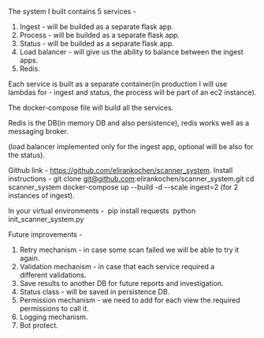 The system I built contains 5 services - 
1. Ingest - will be builded as a separate flask app.
2. Process - will be builded as a separate flask app.
3. Status - will be builded as a separate flask app.
4. Load balancer - will give us the ability to balance between the ingest apps.
5. Redis.

Each service is built as a separate container(in production I will use lambdas for - ingest and status, the process will be part of an ec2 instance).

The docker-compose file will build all the services.

Redis is the DB(in memory DB and also persistence), redis works well as a messaging broker.

(load balancer implemented only for the ingest app, optional will be also for the status).

Github link - https://github.com/elirankochen/scanner_system.
Install instructions - git clone git@github.com:elirankochen/scanner_system.git 
cd scanner_system 
docker-compose up --build -d --scale ingest=2 (for 2 instances of ingest).

In your virtual environments - 
pip install requests 
python init_scanner_system.py

Future improvements - 
1. Retry mechanism - in case some scan failed we will be able to try it again.
2. Validation mechanism - in case that each service required a different validations.
3. Save results to another DB for future reports and investigation.
4. Status class - will be saved in persistence DB.
5. Permission mechanism - we need to add for each view the required permissions to call it.
6. Logging mechanism.
7. Bot protect.
